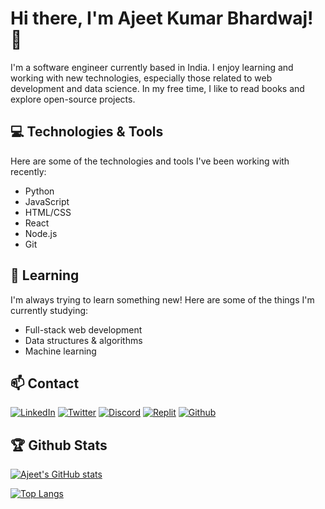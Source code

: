 # Hi there, I'm Ajeet Kumar Bhardwaj! 👋

I'm a software engineer currently based in India. I enjoy learning and working with new technologies, especially those related to web development and data science. In my free time, I like to read books and explore open-source projects.

## 💻 Technologies & Tools

Here are some of the technologies and tools I've been working with recently:

- Python
- JavaScript
- HTML/CSS
- React
- Node.js
- Git

## 🌱 Learning

I'm always trying to learn something new! Here are some of the things I'm currently studying:

- Full-stack web development
- Data structures & algorithms
- Machine learning

## 📫 Contact


[![LinkedIn](https://img.shields.io/badge/LinkedIn-ajeetkbhardwaj-blue)](https://www.linkedin.com/in/ajeetkbhardwaj/)
[![Twitter](https://img.shields.io/badge/Twitter-ajeetsbuzz-blue)](https://twitter.com/ajeetsbuzz)
[![Discord](https://img.shields.io/badge/Discord-Ajeet%231234-blue)]()
[![Replit](https://img.shields.io/badge/Replit-AjeetBhardwaj-blue)](https://replit.com/@AjeetBhardwaj)
[![Github](https://img.shields.io/badge/Github-AjeetBhardwaj-blue)](https://github.com/AjeetBhardwaj)

## 🏆 Github Stats

[![Ajeet's GitHub stats](https://github-readme-stats.vercel.app/api?username=ajeetkbhardwaj&count_private=true&show_icons=true&theme=radical&include_all_commits=true)](https://github.com/anuraghazra/github-readme-stats)

[![Top Langs](https://github-readme-stats.vercel.app/api/top-langs/?username=ajeetkbhardwaj&layout=compact&theme=radical)](https://github.com/anuraghazra/github-readme-stats)
